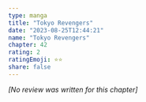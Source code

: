 ```yaml
---
type: manga
title: "Tokyo Revengers"
date: "2023-08-25T12:44:21"
name: "Tokyo Revengers"
chapter: 42
rating: 2
ratingEmoji: ⭐️⭐️
share: false
---
```


*[No review was written for this chapter]*
